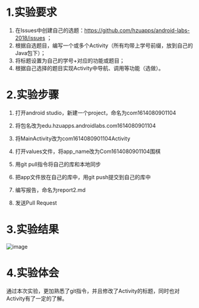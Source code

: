 # 1.实验要求

 1. 在Issues中创建自己的选题：https://github.com/hzuapps/android-labs-2018/issues ；
 2. 根据自选题目，编写一个或多个Activity（所有均带上学号前缀，放到自己的Java包下）；
 3. 将标题设置为自己的学号+对应的功能或题目；
 4. 根据自己选择的题目实现Activity中导航、调用等功能（选做）。
 
 # 2.实验步骤
 
1. 打开android studio，新建一个project，命名为com1614080901104  

2. 将包名改为edu.hzuapps.androidlabs.com1614080901104  

3. 将MainActivity改为com1614080901104Activity  

4. 打开values文件，将app_name改为Com1614080901104围棋  

5. 用git pull指令将自己的库和本地同步  

6. 把app文件放在自己的库中，用git push提交到自己的库中  

7. 编写报告，命名为report2.md  

8. 发送Pull Request
     
 # 3.实验结果 
 
![image](https://github.com/bright-or-dark/android-labs-2018/blob/master/com1614080901104/%E7%AC%AC%E4%BA%8C%E6%AC%A1%E5%AE%9E%E9%AA%8C%E6%88%AA%E5%9B%BE.png)  

 
 # 4.实验体会
  通过本次实验，更加熟悉了git指令，并且修改了Activity的标题，同时也对Activity有了一定的了解。
